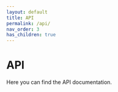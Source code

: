 ```yaml
---
layout: default
title: API
permalink: /api/
nav_order: 3
has_children: true
---
```


# API

Here you can find the API documentation.
